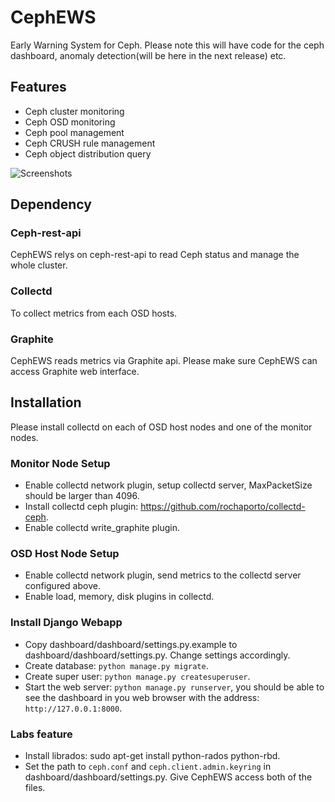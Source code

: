 # CephEWS
Early Warning System for Ceph. Please note this will have code for the ceph dashboard, anomaly detection(will be here in the next release) etc. 

## Features
* Ceph cluster monitoring
* Ceph OSD monitoring
* Ceph pool management
* Ceph CRUSH rule management
* Ceph object distribution query

![Screenshots](https://raw.githubusercontent.com/CiscoSystems/CephEWS/master/screenshots/Screenshot%20from%202015-05-14%2010%3A53%3A54.png)

## Dependency

### Ceph-rest-api
CephEWS relys on ceph-rest-api to read Ceph status and manage the whole cluster.

### Collectd
To collect metrics from each OSD hosts.

### Graphite
CephEWS reads metrics via Graphite api. Please make sure CephEWS can access Graphite web interface.

## Installation
Please install collectd on each of OSD host nodes and one of the monitor nodes.

### Monitor Node Setup
* Enable collectd network plugin, setup collectd server, MaxPacketSize should be larger than 4096.
* Install collectd ceph plugin: https://github.com/rochaporto/collectd-ceph.
* Enable collectd write_graphite plugin.

### OSD Host Node Setup
* Enable collectd network plugin, send metrics to the collectd server configured above.
* Enable load, memory, disk plugins in collectd.

### Install Django Webapp
* Copy dashboard/dashboard/settings.py.example to dashboard/dashboard/settings.py. Change settings accordingly.
* Create database: `python manage.py migrate`.
* Create super user: `python manage.py createsuperuser`.
* Start the web server: `python manage.py runserver`, you should be able to see the dashboard in you web browser with the address: `http://127.0.0.1:8000`.

### Labs feature
* Install librados: sudo apt-get install python-rados python-rbd.
* Set the path to `ceph.conf` and `ceph.client.admin.keyring` in dashboard/dashboard/settings.py. Give CephEWS access both of the files.
